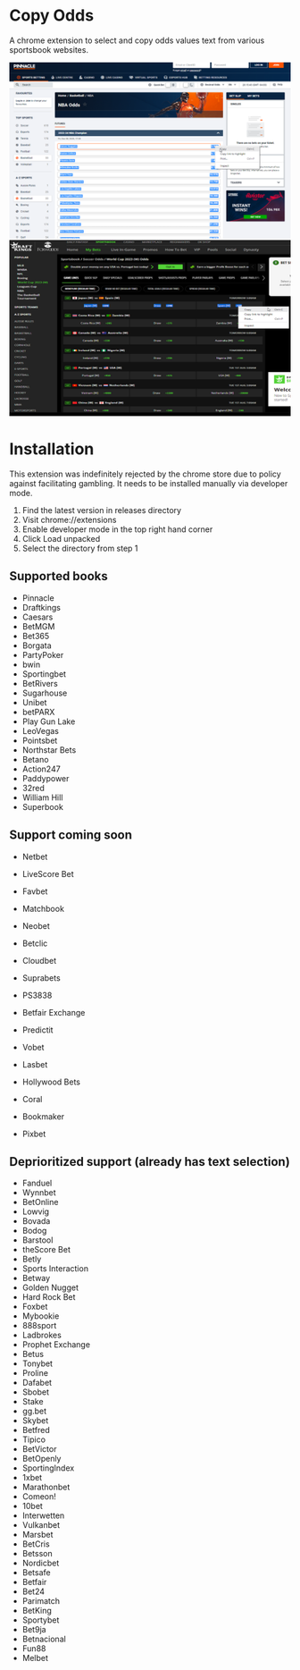 # Copy Odds

A chrome extension to select and copy odds values text from various sportsbook websites.

![Pinnacle](https://raw.githubusercontent.com/carlzoo/copy-odds-chrome/main/releases/screenshots/pinnacle-screenshot.png)
![Draftkings](https://raw.githubusercontent.com/carlzoo/copy-odds-chrome/main/releases/screenshots/dk-screenshot.png)

# Installation

This extension was indefinitely rejected by the chrome store due to policy against facilitating gambling. It needs to be installed manually via developer mode.

1. Find the latest version in releases directory
2. Visit chrome://extensions
3. Enable developer mode in the top right hand corner
4. Click Load unpacked
5. Select the directory from step 1

## Supported books
- Pinnacle
- Draftkings
- Caesars
- BetMGM
- Bet365
- Borgata
- PartyPoker
- bwin
- Sportingbet
- BetRivers
- Sugarhouse
- Unibet
- betPARX
- Play Gun Lake
- LeoVegas
- Pointsbet
- Northstar Bets
- Betano
- Action247
- Paddypower
- 32red
- William Hill
- Superbook

## Support coming soon
- Netbet
- LiveScore Bet
- Favbet
- Matchbook
- Neobet
- Betclic
- Cloudbet
- Suprabets
- PS3838
- Betfair Exchange
- Predictit
- Vobet
- Lasbet
- Hollywood Bets

- Coral
- Bookmaker
- Pixbet

## Deprioritized support (already has text selection)
- Fanduel
- Wynnbet
- BetOnline
- Lowvig
- Bovada
- Bodog
- Barstool
- theScore Bet
- Betly
- Sports Interaction
- Betway
- Golden Nugget
- Hard Rock Bet
- Foxbet
- Mybookie
- 888sport
- Ladbrokes
- Prophet Exchange
- Betus
- Tonybet
- Proline
- Dafabet
- Sbobet
- Stake
- gg.bet
- Skybet
- Betfred
- Tipico
- BetVictor
- BetOpenly
- SportingIndex
- 1xbet
- Marathonbet
- Comeon!
- 10bet
- Interwetten
- Vulkanbet
- Marsbet
- BetCris
- Betsson
- Nordicbet
- Betsafe
- Betfair
- Bet24
- Parimatch
- BetKing
- Sportybet
- Bet9ja
- Betnacional
- Fun88
- Melbet